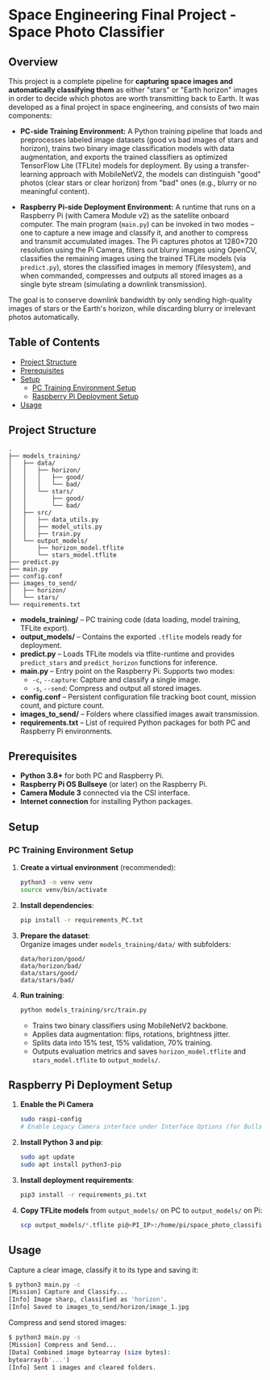 # Space Engineering Final Project - Space Photo Classifier

## Overview

This project is a complete pipeline for **capturing space images and automatically classifying them** as either "stars" or "Earth horizon" images in order to decide which photos are worth transmitting back to Earth. It was developed as a final project in space engineering, and consists of two main components:

- **PC-side Training Environment:** A Python training pipeline that loads and preprocesses labeled image datasets (good vs bad images of stars and horizon), trains two binary image classification models with data augmentation, and exports the trained classifiers as optimized TensorFlow Lite (TFLite) models for deployment. By using a transfer-learning approach with MobileNetV2, the models can distinguish "good" photos (clear stars or clear horizon) from "bad" ones (e.g., blurry or no meaningful content).

- **Raspberry Pi-side Deployment Environment:** A runtime that runs on a Raspberry Pi (with Camera Module v2) as the satellite onboard computer. The main program (`main.py`) can be invoked in two modes – one to capture a new image and classify it, and another to compress and transmit accumulated images. The Pi captures photos at 1280×720 resolution using the Pi Camera, filters out blurry images using OpenCV, classifies the remaining images using the trained TFLite models (via `predict.py`), stores the classified images in memory (filesystem), and when commanded, compresses and outputs all stored images as a single byte stream (simulating a downlink transmission).

The goal is to conserve downlink bandwidth by only sending high-quality images of stars or the Earth's horizon, while discarding blurry or irrelevant photos automatically.


## Table of Contents
- [Project Structure](#project-structure)
- [Prerequisites](#prerequisites)
- [Setup](#setup)
  - [PC Training Environment Setup](#pc-training-environment-setup)
  - [Raspberry Pi Deployment Setup](#raspberry-pi-deployment-setup)
- [Usage](#usage)


## Project Structure

```
.
├── models_training/
│   ├── data/
│   │   ├── horizon/
│   │   │   ├── good/
│   │   │   └── bad/
│   │   └── stars/
│   │       ├── good/
│   │       └── bad/
│   ├── src/
│   │   ├── data_utils.py
│   │   ├── model_utils.py
│   │   ├── train.py
│   └── output_models/
│       ├── horizon_model.tflite
│       └── stars_model.tflite
├── predict.py
├── main.py
├── config.conf
├── images_to_send/
│   ├── horizon/
│   └── stars/
└── requirements.txt
```

- **models_training/** – PC training code (data loading, model training, TFLite export).
- **output_models/** – Contains the exported `.tflite` models ready for deployment.
- **predict.py** – Loads TFLite models via tflite-runtime and provides `predict_stars` and `predict_horizon` functions for inference.
- **main.py** – Entry point on the Raspberry Pi. Supports two modes:
  - `-c`, `--capture`: Capture and classify a single image.
  - `-s`, `--send`: Compress and output all stored images.
- **config.conf** – Persistent configuration file tracking boot count, mission count, and picture count.
- **images_to_send/** – Folders where classified images await transmission.
- **requirements.txt** – List of required Python packages for both PC and Raspberry Pi environments.


## Prerequisites

- **Python 3.8+** for both PC and Raspberry Pi.  
- **Raspberry Pi OS Bullseye** (or later) on the Raspberry Pi.  
- **Camera Module 3** connected via the CSI interface.  
- **Internet connection** for installing Python packages.


## Setup

### PC Training Environment Setup

1. **Create a virtual environment** (recommended):
   ```bash
   python3 -m venv venv
   source venv/bin/activate
   ```

2. **Install dependencies**:
   ```bash
   pip install -r requirements_PC.txt
   ```

3. **Prepare the dataset**:  
   Organize images under `models_training/data/` with subfolders:
   ```
   data/horizon/good/
   data/horizon/bad/
   data/stars/good/
   data/stars/bad/
   ```

4. **Run training**:
   ```bash
   python models_training/src/train.py
   ```
   - Trains two binary classifiers using MobileNetV2 backbone.
   - Applies data augmentation: flips, rotations, brightness jitter.
   - Splits data into 15% test, 15% validation, 70% training.
   - Outputs evaluation metrics and saves `horizon_model.tflite` and `stars_model.tflite` to `output_models/`.

## Raspberry Pi Deployment Setup

1. **Enable the Pi Camera**  
   ```bash
   sudo raspi-config
   # Enable Legacy Camera interface under Interface Options (for Bullseye OS).
   ```

2. **Install Python 3 and pip**:
   ```bash
   sudo apt update
   sudo apt install python3-pip
   ```

3. **Install deployment requirements**:
   ```bash
   pip3 install -r requirements_pi.txt
   ```

4. **Copy TFLite models** from `output_models/` on PC to `output_models/` on Pi:
   ```bash
   scp output_models/*.tflite pi@<PI_IP>:/home/pi/space_photo_classifier/output_models/
   ```
   

## Usage

Capture a clear image, classify it to its type and saving it:
```bash
$ python3 main.py -c
[Mission] Capture and Classify...
[Info] Image sharp, classified as 'horizon'.
[Info] Saved to images_to_send/horizon/image_1.jpg
```

Compress and send stored images:
```bash
$ python3 main.py -s
[Mission] Compress and Send...
[Data] Combined image bytearray (size bytes):
bytearray(b'...')
[Info] Sent 1 images and cleared folders.
```
